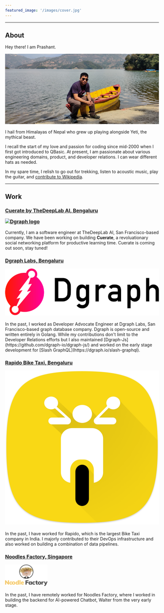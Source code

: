 ```yaml
---
featured_image: '/images/cover.jpg'
---
```


---

## About

Hey there! I am Prashant.

![Prashant's Photo](/images/website.jpg)

I hail from Himalayas of Nepal who grew up playing alongside Yeti,
the mythical beast.

I recall the start of my love and passion for coding since mid-2000 when
I first got introduced to QBasic. At present, I am passionate about various engineering domains,
product, and developer relations. I can wear different hats as needed.

In my spare time, I relish to go out for trekking, listen to acoustic music, play the guitar, and
[contribute to Wikipedia](https://en.wikipedia.org/wiki/User:coolboi567).

---

## Work

<article class="pa3 pa0-ns nested-copy-line-height nested-img">
    <aside class="flex-ns flex-wrap justify-around mt0">
        <div class="relative w-100 mb4 bg-white">
            <div class="bg-white mb2 pv3 ph4 gray overflow-hidden">
                <!-- <span class="f6 db">{{ humanize .Section }}</span> -->
                <h1 class="f3 fw1 athelas mt2 lh-title">
                <a href="#" class="link black dim">
                    <span>Cuerate by TheDeepLab AI, Bengaluru</span>
                    <p class="w-30 center">
                        <img src="/images/cuerate.svg" alt="Dgraph logo">
                    </p>
                </a>
                </h1>
                <div class="nested-links f5 lh-copy nested-copy-line-height">
                    Currently, I am a software engineer at TheDeepLab AI, San Francisco-based company.
                    We have been working on building <strong>Cuerate</strong>, a revoluationary social
                    networking platform for productive learning time.
                    Cuerate is coming out soon, stay tuned!
                </div>
            </div>
        </div>
        <div class="relative w-100 mb4 bg-white">
            <div class="bg-white mb2 pv3 ph4 gray overflow-hidden">
                <!-- <span class="f6 db">{{ humanize .Section }}</span> -->
                <h1 class="f3 fw1 athelas mt2 lh-title">
                <a href="https://dgraph.io" class="link black dim">
                    <span>Dgraph Labs, Bengaluru</span>
                    <p class="w-30 center">
                        <img src="/images/dgraph.svg" alt="Dgraph logo">
                    </p>
                </a>
                </h1>
                <div class="nested-links f5 lh-copy nested-copy-line-height">
                    In the past, I worked as Developer Advocate Engineer at Dgraph Labs,
                    San Francisco-based graph database company. Dgraph is open-source
                    and written entirely in Golang.
                    While my contributions don't limit to the Developer Relations efforts but
                    I also maintained [Dgraph-Js](https://github.com/dgraph-io/dgraph-js/) and worked
                    on the early stage development for [Slash GraphQL](https://dgraph.io/slash-graphql).
                </div>
            </div>
        </div>
        <div class="relative w-100 mb4 bg-white">
            <div class="bg-white mb2 pv3 ph4 gray overflow-hidden tc-l center">
                <!-- <span class="f6 db">{{ humanize .Section }}</span> -->
                <h1 class="f3 fw1 athelas mt2 lh-title">
                <a href="https://rapido.bike/" class="link black dim">
                    <span>Rapido Bike Taxi, Bengaluru</span>
                    <p class="w-30 center">
                        <img src="/images/rapido.png" alt="Rapido logo">
                    </p>
                </a>
                </h1>
                <div class="nested-links f5 lh-copy nested-copy-line-height">
                    In the past, I have worked for Rapido, which is the largest Bike Taxi company in India.
                    I majorly contributed to their DevOps infrastructure and also worked on building
                    a combination of data pipelines.
                </div>
            </div>
        </div>
        <div class="relative w-100 mb4 bg-white">
            <div class="bg-white mb2 pv3 ph4 gray overflow-hidden">
                <!-- <span class="f6 db">{{ humanize .Section }}</span> -->
                <h1 class="f3 fw1 athelas mt2 lh-title">
                <a href="https://www.noodlefactory.ai/" class="link black dim">
                    <span>Noodles Factory, Singapore</span>
                    <p class="w-30 center">
                        <img src="/images/noodlesfactory.png" alt="Noodles Factory logo">
                    </p>
                </a>
                </h1>
                <div class="nested-links f5 lh-copy nested-copy-line-height">
                    In the past, I have remotely worked for Noodles Factory, where I worked in building
                    the backend for AI-powered Chatbot, Walter from the very early stage.
                </div>
            </div>
        </div>
    </aside>
</article>
